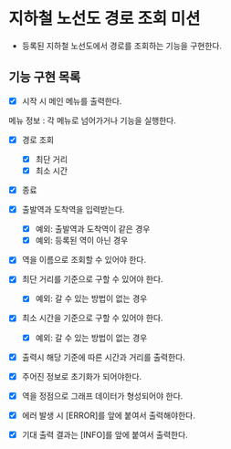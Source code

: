 # 지하철 노선도 경로 조회 미션
- 등록된 지하철 노선도에서 경로를 조회하는 기능을 구현한다.

## 기능 구현 목록

- [x] 시작 시 메인 메뉴를 출력한다.

메뉴 정보 : 각 메뉴로 넘어가거나 기능을 실행한다.
- [x] 경로 조회
  - [x] 최단 거리
  - [x] 최소 시간
- [x] 종료

- [x] 출발역과 도착역을 입력받는다.
  - [x] 예외: 출발역과 도착역이 같은 경우
  - [x] 예외: 등록된 역이 아닌 경우
- [x] 역을 이름으로 조회할 수 있어야 한다.  
- [x] 최단 거리를 기준으로 구할 수 있어야 한다.
  - [x] 예외: 갈 수 있는 방법이 없는 경우
- [x] 최소 시간을 기준으로 구할 수 있어야 한다.
  - [x] 예외: 갈 수 있는 방법이 없는 경우
- [x] 출력시 해당 기준에 따른 시간과 거리를 출력한다.

- [x] 주어진 정보로 초기화가 되어야한다.
- [x] 역을 정점으로 그래프 데이터가 형성되어야 한다.

- [x] 에러 발생 시 [ERROR]를 앞에 붙여서 출력해야한다.
- [x] 기대 출력 결과는 [INFO]를 앞에 붙여서 출력한다.